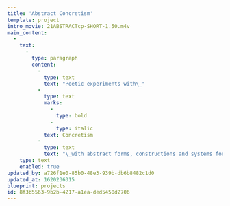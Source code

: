```yaml
---
title: 'Abstract Concretism'
template: project
intro_movie: 21ABSTRACTcp-SHORT-1.50.m4v
main_content:
  -
    text:
      -
        type: paragraph
        content:
          -
            type: text
            text: "Poetic experiments with\_"
          -
            type: text
            marks:
              -
                type: bold
              -
                type: italic
            text: Concretism
          -
            type: text
            text: "\_with abstract forms, constructions and systems for visual poetry."
    type: text
    enabled: true
updated_by: a726f1e0-85b0-48e3-939b-db6b8482c1d0
updated_at: 1620236315
blueprint: projects
id: 8f3b5563-9b2b-4217-a1ea-ded5450d2706
---
```

